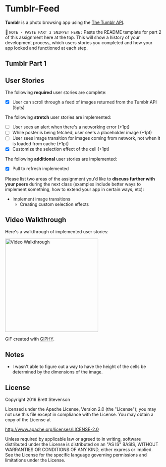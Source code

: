 # Tumblr-Feed  

**Tumblr** is a photo browsing app using the [The Tumblr API](https://www.tumblr.com/docs/en/api/v2#posts).  

📝 `NOTE - PASTE PART 2 SNIPPET HERE:` Paste the README template for part 2 of this assignment here at the top. This will show a history of your development process, which users stories you completed and how your app looked and functioned at each step.  


## Tumblr Part 1  

## User Stories  

The following **required** user stories are complete:  

  - [x] User can scroll through a feed of images returned from the Tumblr API (5pts)  

The following **stretch** user stories are implemented:  

  - [ ] User sees an alert when there's a networking error (+1pt)  
  - [ ] While poster is being fetched, user see's a placeholder image (+1pt)  
  - [ ] User sees image transition for images coming from network, not when it is loaded from cache (+1pt)  
  - [x] Customize the selection effect of the cell (+1pt)  

The following **additional** user stories are implemented:  

  - [x] Pull to refresh implemented  

Please list two areas of the assignment you'd like to **discuss further with your peers** during the next class (examples include better ways to implement something, how to extend your app in certain ways, etc):

* Implement image transitions  
  * Creating custom selection effects  

## Video Walkthrough  

Here's a walkthrough of implemented user stories:  

<img src='./preview.gif' title='Video Walkthrough' width='300' alt='Video Walkthrough'/>

GIF created with [GIPHY](http://www.giphy.com/).  

## Notes  

  - I wasn't able to figure out a way to have the height of the cells be determined by the dimensions of the image.
  

## License  

Copyright 2019 Brett Stevenson  

Licensed under the Apache License, Version 2.0 (the "License");
you may not use this file except in compliance with the License.
You may obtain a copy of the License at

http://www.apache.org/licenses/LICENSE-2.0

Unless required by applicable law or agreed to in writing, software
distributed under the License is distributed on an "AS IS" BASIS,
WITHOUT WARRANTIES OR CONDITIONS OF ANY KIND, either express or implied.
See the License for the specific language governing permissions and
limitations under the License.